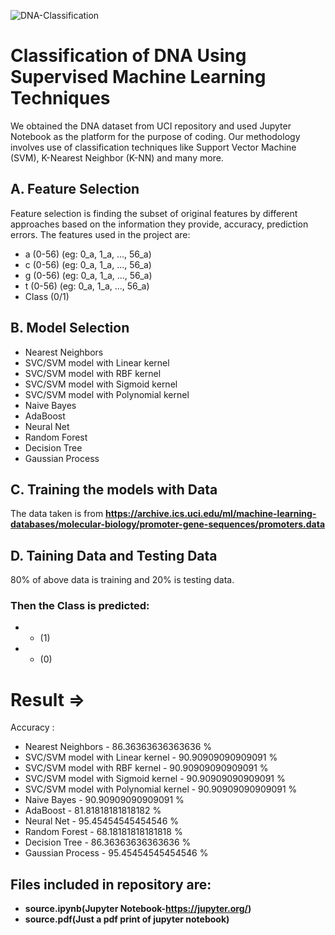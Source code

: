 ![DNA-Classification]()
# Classification of DNA Using Supervised Machine Learning Techniques
We obtained the DNA dataset from UCI repository and used Jupyter Notebook as the platform for the purpose of coding. Our methodology involves use of classification techniques like Support Vector Machine (SVM), K-Nearest Neighbor (K-NN) and many more.
## A. Feature Selection
Feature selection is finding the subset of original features by different approaches based on the information they provide, accuracy, prediction errors.
The features used in the project are:
- a (0-56) (eg: 0_a, 1_a, ..., 56_a)
- c (0-56) (eg: 0_a, 1_a, ..., 56_a)
- g (0-56) (eg: 0_a, 1_a, ..., 56_a)
- t (0-56) (eg: 0_a, 1_a, ..., 56_a)
- Class (0/1)
## B. Model Selection
* Nearest Neighbors
* SVC/SVM model with Linear kernel
* SVC/SVM model with RBF kernel
* SVC/SVM model with Sigmoid kernel
* SVC/SVM model with Polynomial kernel
* Naive Bayes
* AdaBoost
* Neural Net
* Random Forest
* Decision Tree
* Gaussian Process
## C. Training the models with Data
The data taken is from **https://archive.ics.uci.edu/ml/machine-learning-databases/molecular-biology/promoter-gene-sequences/promoters.data**
## D. Taining Data and Testing Data
80% of above data is training and 20% is testing data.
### Then the Class is predicted:
- + (1)
- - (0)
# Result =>
Accuracy :
* Nearest Neighbors - 86.36363636363636 %
* SVC/SVM model with Linear kernel - 90.90909090909091 %
* SVC/SVM model with RBF kernel - 90.90909090909091 %
* SVC/SVM model with Sigmoid kernel - 90.90909090909091 %
* SVC/SVM model with Polynomial kernel - 90.90909090909091 %
* Naive Bayes - 90.90909090909091 %
* AdaBoost - 81.81818181818182 %
* Neural Net - 95.45454545454546 %
* Random Forest - 68.18181818181818 %
* Decision Tree - 86.36363636363636 %
* Gaussian Process - 95.45454545454546 %

## Files included in repository are:
- **source.ipynb(Jupyter Notebook-https://jupyter.org/)**
- **source.pdf(Just a pdf print of jupyter notebook)**  <br />
